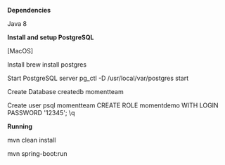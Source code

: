 **Dependencies**

Java 8


**Install and setup PostgreSQL**

[MacOS]

Install
brew install postgres

Start PostgreSQL server
pg_ctl -D /usr/local/var/postgres start

Create Database
createdb momentteam

Create user
psql momentteam
CREATE ROLE momentdemo WITH LOGIN PASSWORD '12345';
\q


**Running**

mvn clean install

mvn spring-boot:run